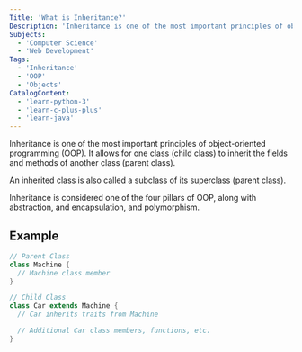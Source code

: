 ```yaml
---
Title: 'What is Inheritance?'
Description: 'Inheritance is one of the most important principles of object-oriented programming (OOP). It allows for one class (child class) to inherit the fields and methods of another class (parent class). An inherited class is also called a subclass of its superclass (parent class). Inheritance is considered one of the four pillars of OOP, along with abstraction, and encapsulation, and polymorphism. java // Parent Class class Machine { // Machine class member'
Subjects:
  - 'Computer Science'
  - 'Web Development'
Tags:
  - 'Inheritance'
  - 'OOP'
  - 'Objects'
CatalogContent:
  - 'learn-python-3'
  - 'learn-c-plus-plus'
  - 'learn-java'
---
```


Inheritance is one of the most important principles of object-oriented programming (OOP). It allows for one class (child class) to inherit the fields and methods of another class (parent class).

An inherited class is also called a subclass of its superclass (parent class).

Inheritance is considered one of the four pillars of OOP, along with abstraction, and encapsulation, and polymorphism.

## Example

```java
// Parent Class
class Machine {
  // Machine class member
}

// Child Class
class Car extends Machine {
  // Car inherits traits from Machine

  // Additional Car class members, functions, etc.
}
```
